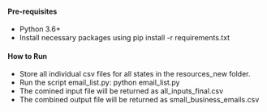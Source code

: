 #### Pre-requisites
* Python 3.6+
* Install necessary packages using pip install -r requirements.txt
#### How to Run
* Store all individual csv files for all states in the resources_new folder.
* Run the script email_list.py: python email_list.py 
* The comined input file will be returned as all_inputs_final.csv
* The combined output file will be returned as small_business_emails.csv

